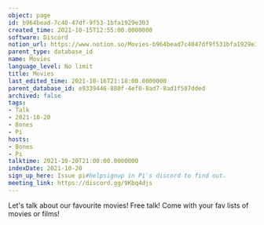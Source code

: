 ```yaml
---
object: page
id: b964bead-7c40-47df-9f53-1bfa1929e303
created_time: 2021-10-15T12:55:00.0000000
software: Discord
notion_url: https://www.notion.so/Movies-b964bead7c4047df9f531bfa1929e303
parent_type: database_id
name: Movies
language_level: No limit
title: Movies
last_edited_time: 2021-10-16T21:18:00.0000000
parent_database_id: e9339446-880f-4ef0-8ad7-8ad1f507dded
archived: false
tags:
- Talk
- 2021-10-20
- Bones
- Pi
hosts:
- Bones
- Pi
talktime: 2021-10-20T21:00:00.0000000
indexDate: 2021-10-20
sign_up_here: Issue pi#helpsignup in Pi's discord to find out.
meeting_link: https://discord.gg/9Kbq4djs
---
```


Let's talk about our favourite movies!
Free talk! Come with your fav lists of movies or films!



